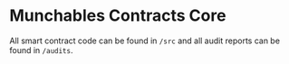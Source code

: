 # Munchables Contracts Core

All smart contract code can be found in `/src` and all audit reports can be found in `/audits`.